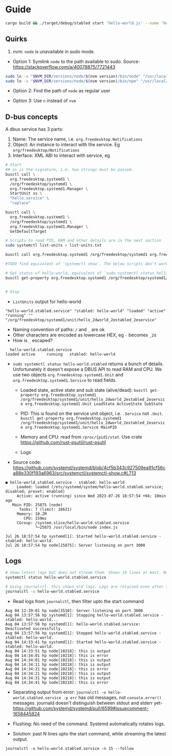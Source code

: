 # Guide

```sh
cargo build && ./target/debug/stabled start 'hello-world.js' --name 'hello-world'
```

## Quirks

1. nvm: `node` is unavailable in sudo mode.
  - Option 1: Symlink `node` to the path available to sudo. Source- https://stackoverflow.com/a/40078875/7721443

  ```sh
  sudo ln -s "$NVM_DIR/versions/node/$(nvm version)/bin/node" "/usr/local/bin/node"
  sudo ln -s "$NVM_DIR/versions/node/$(nvm version)/bin/npm" "/usr/local/bin/npm"
  ```

  - Option 2: Find the path of `node` as regular user

  - Option 3: Use `n` instead of `nvm`

## D-bus concepts

A dbus service has 3 parts:

1. Name: The service name, i.e. `org.freedesktop.Notifications`
2. Object: An instance to interact with the service. Eg `org/freedesktop/Notifications`
3. Interface: XML ABI to interact with service, eg


```sh
# Start
## ss is the signature, i.e. two strings must be passed.
busctl call \
  org.freedesktop.systemd1 \
  /org/freedesktop/systemd1 \
  org.freedesktop.systemd1.Manager \
  StartUnit ss \
  "hello.service" \
  "replace"

busctl call \
  org.freedesktop.systemd1 \
  /org/freedesktop/systemd1 \
  org.freedesktop.systemd1.Manager \
  GetDefaultTarget

# Scripts to read PID, RAM and other details are in the next section
sudo systemctl list-units > list-units.txt

busctl call org.freedesktop.systemd1 /org/freedesktop/systemd1 org.freedesktop.systemd1.Manager ListUnits

#TODO find equivalent of `systemctl show`. The below scripts don't work

# Get status of hello-world, equivalent of `sudo systemctl status hello-world.stabled`
busctl get-property org.freedesktop.systemd1 /org/freedesktop/systemd1/unit/hello_2dworld_2establed_2eservice org.freedesktop.systemd1.Unit ActiveState


# Stop
```

- `ListUnits` output for hello-world

```
"hello-world.stabled.service" "stabled: hello-world" "loaded" "active" "running" "" "/org/freedesktop/systemd1/unit/hello_2dworld_2establed_2eservice"
```

- Naming convention of paths: `/` and `_` are ok
- Other characters are encoded as lowercase HEX, eg `-` becomes `_2d`
- How is `_` escaped?

```
  hello-world.stabled.service                                                                loaded active     running   stabled: hello-world
```

- `sudo systemctl status hello-world.stabled` returns a bunch of details. Unfortunately it doesn't expose a DBUS API to read RAM and CPU. We use two objects `org.freedesktop.systemd1.Unit` and `org.freedesktop.systemd1.Service` to read fields.

  - Loaded state, active state and sub state (alive/dead): `busctl get-property org.freedesktop.systemd1 /org/freedesktop/systemd1/unit/hello_2dworld_2establed_2eservice org.freedesktop.systemd1.Unit LoadState ActiveState SubState`

  - PID: This is found on the service unit object, i.e. `.Service` not `.Unit`. `busctl get-property org.freedesktop.systemd1 /org/freedesktop/systemd1/unit/hello_2dworld_2establed_2eservice org.freedesktop.systemd1.Service MainPID`

  - Memory and CPU: read from `/proc/{pid}/stat`. Use crate https://github.com/rust-psutil/rust-psutil
  - Logs

- Source code: https://github.com/systemd/systemd/blob/4cf5b343c927509ea91cf56ca88e330f193a6963/src/systemctl/systemctl-show.c#L713

```
● hello-world.stabled.service - stabled: hello-world
     Loaded: loaded (/etc/systemd/system/hello-world.stabled.service; disabled; preset: enabled)
     Active: active (running) since Wed 2023-07-26 18:57:54 +04; 10min ago
   Main PID: 25875 (node)
      Tasks: 7 (limit: 18621)
     Memory: 10.2M
        CPU: 159ms
     CGroup: /system.slice/hello-world.stabled.service
             └─25875 /usr/local/bin/node index.js

Jul 26 18:57:54 hp systemd[1]: Started hello-world.stabled.service - stabled: hello-world.
Jul 26 18:57:54 hp node[25875]: Server listening on port 3000
```

## Logs

```sh
# Show latest logs but does not stream them. Shows 10 lines at most. No separation between error and output streams.
systemctl status hello-world.stabled.service

# Using journalctl- this shows old logs. Logs are retained even after the service is deleted.
journalctl -u hello-world.stabled.service
```

- Read logs from `journalctl`, then filter upto the start command

```
Aug 04 12:39:01 hp node[3510]: Server listening on port 3000
Aug 04 13:57:56 hp systemd[1]: Stopping hello-world.stabled.service - stabled: hello-world...
Aug 04 13:57:56 hp systemd[1]: hello-world.stabled.service: Deactivated successfully.
Aug 04 13:57:56 hp systemd[1]: Stopped hello-world.stabled.service - stabled: hello-world.
Aug 04 14:33:41 hp systemd[1]: Started hello-world.stabled.service - stabled: hello-world.
Aug 04 14:33:51 hp node[10218]: this is output
Aug 04 14:34:01 hp node[10218]: this is error
Aug 04 14:34:01 hp node[10218]: this is output
Aug 04 14:34:11 hp node[10218]: this is output
Aug 04 14:34:21 hp node[10218]: this is error
Aug 04 14:34:21 hp node[10218]: this is output
Aug 04 14:34:31 hp node[10218]: this is output
Aug 04 14:34:41 hp node[10218]: this is error
```

- Separating output from error: `journalctl -u hello-world.stabled.service -p err` has old messages, not `console.error()` messages. journald doesn't distinguish between stdout and stderr yet- https://github.com/systemd/systemd/pull/6599#issuecomment-1658445824

- Flushing: No need of the command. Systemd automatically rotates logs.

- Solution: past N lines upto the start command, while streaming the latest output.

```
journalctl -u hello-world.stabled.service -n 15 --follow
```